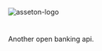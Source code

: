 ![asseton-logo](https://user-images.githubusercontent.com/25182375/202713698-eeb43a67-e719-465f-b022-cf74c8b37f1b.png)

#

Another open banking api.
